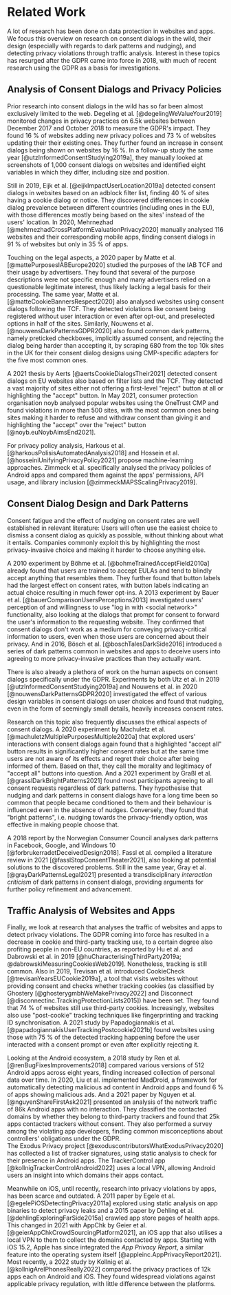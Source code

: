 # Related Work

A lot of research has been done on data protection in websites and apps. We focus this overview on research on consent dialogs in the wild, their design (especially with regards to dark patterns and nudging), and detecting privacy violations through traffic analysis. Interest in these topics has resurged after the GDPR came into force in 2018, with much of recent research using the GDPR as a basis for investigations.

## Analysis of Consent Dialogs and Privacy Policies

Prior research into consent dialogs in the wild has so far been almost exclusively limited to the web. Degeling et al. [@degelingWeValueYour2019] monitored changes in privacy practices on 6.5k websites between December 2017 and October 2018 to measure the GDPR's impact. They found 16&nbsp;% of websites adding new privacy polices and 73&nbsp;% of websites updating their their existing ones. They further found an increase in consent dialogs being shown on websites by 16&nbsp;%. In a follow-up study the same year [@utzInformedConsentStudying2019a], they manually looked at screenshots of 1,000 consent dialogs on websites and identified eight variables in which they differ, including size and position.

Still in 2019, Eijk et al. [@eijkImpactUserLocation2019a] detected consent dialogs in websites based on an adblock filter list, finding 40&nbsp;% of sites having a cookie dialog or notice. They discovered differences in cookie dialog prevalence between different countries (including ones in the EU), with those differences mostly being based on the sites' instead of the users' location. In 2020, Mehrnezhad [@mehrnezhadCrossPlatformEvaluationPrivacy2020] manually analysed 116 websites and their corresponding mobile apps, finding consent dialogs in 91&nbsp;% of websites but only in 35&nbsp;% of apps.

Touching on the legal aspects, a 2020 paper by Matte et al. [@mattePurposesIABEurope2020] studied the purposes of the IAB TCF and their usage by advertisers. They found that several of the purpose descriptions were not specific enough and many advertisers relied on a questionable legitimate interest, thus likely lacking a legal basis for their processing. The same year, Matte et al. [@matteCookieBannersRespect2020] also analysed websites using consent dialogs following the TCF. They detected violations like consent being registered without user interaction or even after opt-out, and preselected options in half of the sites. Similarly, Nouwens et al. [@nouwensDarkPatternsGDPR2020] also found common dark patterns, namely preticked checkboxes, implicitly assumed consent, and rejecting the dialog being harder than accepting it, by scraping 680 from the top 10k sites in the UK for their consent dialog designs using CMP-specific adapters for the five most common ones.

A 2021 thesis by Aerts [@aertsCookieDialogsTheir2021] detected consent dialogs on EU websites also based on filter lists and the TCF. They detected a vast majority of sites either not offering a first-level "reject" button at all or highlighting the "accept" button. In May 2021, consumer protection organisation noyb analysed popular websites using the OneTrust CMP and found violations in more than 500 sites, with the most common ones being sites making it harder to refuse and withdraw consent than giving it and highlighting the "accept" over the "reject" button [@noyb.euNoybAimsEnd2021].

For privacy policy analysis, Harkous et al. [@harkousPolisisAutomatedAnalysis2018] and Hossein et al. [@hosseiniUnifyingPrivacyPolicy2021] propose machine-learning approaches. Zimmeck et al. specifically analysed the privacy policies of Android apps and compared them against the apps' permissions, API usage, and library inclusion [@zimmeckMAPSScalingPrivacy2019].

## Consent Dialog Design and Dark Patterns

Consent fatigue and the effect of nudging on consent rates are well established in relevant literature: Users will often use the easiest choice to dismiss a consent dialog as quickly as possible, without thinking about what it entails. Companies commonly exploit this by highlighting the most privacy-invasive choice and making it harder to choose anything else.

A 2010 experiment by Böhme et al. [@bohmeTrainedAcceptField2010a] already found that users are trained to accept EULAs and tend to blindly accept anything that resembles them. They further found that button labels had the largest effect on consent rates, with button labels indicating an actual choice resulting in much fewer opt-ins. A 2013 experiment by Bauer et al. [@bauerComparisonUsersPerceptions2013] investigated users' perception of and willingness to use "log in with \<social network>" functionality, also looking at the dialogs that prompt for consent to forward the user's information to the requesting website. They confirmed that consent dialogs don't work as a medium for conveying privacy-critical information to users, even when those users are concerned about their privacy. And in 2016, Bösch et al. [@boschTalesDarkSide2016] introduced a series of dark patterns common in websites and apps to deceive users into agreeing to more privacy-invasive practices than they actually want.

There is also already a plethora of work on the human aspects on consent dialogs specifically under the GDPR. Experiments by both Utz et al. in 2019 [@utzInformedConsentStudying2019a] and Nouwens et al. in 2020 [@nouwensDarkPatternsGDPR2020] investigated the effect of various design variables in consent dialogs on user choices and found that nudging, even in the form of seemingly small details, heavily increases consent rates.

Research on this topic also frequently discusses the ethical aspects of consent dialogs. A 2020 experiment by Machuletz et al. [@machuletzMultiplePurposesMultiple2020a] that explored users' interactions with consent dialogs again found that a highlighted "accept all" button results in significantly higher consent rates but at the same time users are not aware of its effects and regret their choice after being informed of them. Based on that, they call the morality and legitimacy of "accept all" buttons into question. And a 2021 experiment by Graßl et al. [@grasslDarkBrightPatterns2021] found most participants agreeing to all consent requests regardless of dark patterns. They hypothesise that nudging and dark patterns in consent dialogs have for a long time been so common that people became conditioned to them and their behaviour is influenced even in the absence of nudges. Conversely, they found that "bright patterns", i.e. nudging towards the privacy-friendly option, was effective in making people choose that.

A 2018 report by the Norwegian Consumer Council analyses dark patterns in Facebook, Google, and Windows 10 [@forbrukerradetDeceivedDesign2018]. Fassl et al. compiled a literature review in 2021 [@fasslStopConsentTheater2021], also looking at potential solutions to the discovered problems. Still in the same year, Gray et al. [@grayDarkPatternsLegal2021] presented a transdisciplinary *interaction criticism* of dark patterns in consent dialogs, providing arguments for further policy refinement and advancement.

## Traffic Analysis of Websites and Apps

Finally, we look at research that analyses the traffic of websites and apps to detect privacy violations. The GDPR coming into force has resulted in a decrease in cookie and third-party tracking use, to a certain degree also profiting people in non-EU countries, as reported by Hu et al. and Dabrowski et al. in 2019 [@huCharacterisingThirdParty2019a; @dabrowskiMeasuringCookiesWeb2019]. Nonetheless, tracking is still common. Also in 2019, Trevisan et al. introduced CookieCheck [@trevisanYearsEUCookie2019a], a tool that visits websites without providing consent and checks whether tracking cookies (as classified by Ghostery [@ghosterygmbhWeMakePrivacy2022] and Disconnect [@disconnectinc.TrackingProtectionLists2015]) have been set. They found that 74&nbsp;% of websites still use third-party cookies. Increasingly, websites also use "post-cookie" tracking techniques like fingerprinting and tracking ID synchronisation. A 2021 study by Papadogiannakis et al. [@papadogiannakisUserTrackingPostcookie2021b] found websites using those with 75&nbsp;% of the detected tracking happening before the user interacted with a consent prompt or even after explicitly rejecting it.

Looking at the Android ecosystem, a 2018 study by Ren et al. [@renBugFixesImprovements2018] compared various versions of 512 Android apps across eight years, finding increased collection of personal data over time. In 2020, Liu et al. implemented MadDroid, a framework for automatically detecting malicious ad content in Android apps and found 6&nbsp;% of apps showing malicious ads. And a 2021 paper by Nguyen et al. [@nguyenShareFirstAsk2021] presented an analysis of the network traffic of 86k Android apps with no interaction. They classified the contacted domains by whether they belong to third-party trackers and found that 25k apps contacted trackers without consent. They also performed a survey among the violating app developers, finding common misconceptions about controllers' obligations under the GDPR.  
The Exodus Privacy project [@exoduscontributorsWhatExodusPrivacy2020] has collected a list of tracker signatures, using static analysis to check for their presence in Android apps. The TrackerControl app [@kollnigTrackerControlAndroid2022] uses a local VPN, allowing Android users an insight into which domains their apps contact.

Meanwhile on iOS, until recently, research into privacy violations by apps, has been scarce and outdated. A 2011 paper by Egele et al. [@egelePiOSDetectingPrivacy2011a] explored using static analysis on app binaries to detect privacy leaks and a 2015 paper by Dehling et al. [@dehlingExploringFarSide2015a] crawled app store pages of health apps.  
This changed in 2021 with AppChk by Geier et al. [@geierAppChkCrowdSourcingPlatform2021], an iOS app that also utilises a local VPN to them to collect the domains contacted by apps. Starting with iOS 15.2, Apple has since integrated the *App Privacy Report*, a similar feature into the operating system itself [@appleinc.AppPrivacyReport2021]. Most recently, a 2022 study by Kollnig et al. [@kollnigAreIPhonesReally2022] compared the privacy practices of 12k apps each on Android and iOS. They found widespread violations against applicable privacy regulation, with little difference between the platforms.

